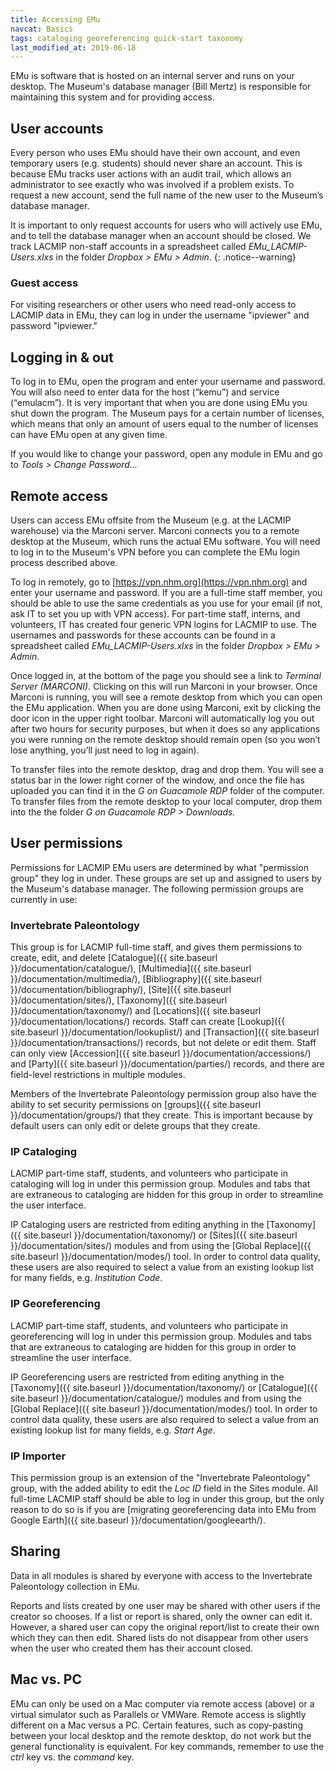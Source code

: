 ```yaml
---
title: Accessing EMu
navcat: Basics
tags: cataloging georeferencing quick-start taxonomy
last_modified_at: 2019-06-18
---
```


EMu is software that is hosted on an internal server and runs on your desktop. The Museum's database manager (Bill Mertz) is responsible for maintaining this system and for providing access.

## User accounts

Every person who uses EMu should have their own account, and even temporary users (e.g. students) should never share an account. This is because EMu tracks user actions with an audit trail, which allows an administrator to see exactly who was involved if a problem exists. To request a new account, send the full name of the new user to the Museum’s database manager.

It is important to only request accounts for users who will actively use EMu, and to tell the database manager when an account should be closed. We track LACMIP non-staff accounts in a spreadsheet called *EMu_LACMIP-Users.xlxs* in the folder *Dropbox > EMu > Admin*.
{: .notice--warning}

### Guest access

For visiting researchers or other users who need read-only access to LACMIP data in EMu, they can log in under the username "ipviewer" and password "ipviewer."

## Logging in & out

To log in to EMu, open the program and enter your username and password. You will also need to enter data for the host (“kemu”) and service (“emulacm”). It is very important that when you are done using EMu you shut down the program. The Museum pays for a certain number of licenses, which means that only an amount of users equal to the number of licenses can have EMu open at any given time.

If you would like to change your password, open any module in EMu and go to *Tools > Change Password...*

## Remote access

Users can access EMu offsite from the Museum (e.g. at the LACMIP warehouse) via the Marconi server. Marconi connects you to a remote desktop at the Museum, which runs the actual EMu software. You will need to log in to the Museum's VPN before you can complete the EMu login process described above.

To log in remotely, go to [https://vpn.nhm.org](https://vpn.nhm.org) and enter your username and password. If you are a full-time staff member, you should be able to use the same credentials as you use for your email (if not, ask IT to set you up with VPN access). For part-time staff, interns, and volunteers, IT has created four generic VPN logins for LACMIP to use. The usernames and passwords for these accounts can be found in a spreadsheet called *EMu_LACMIP-Users.xlxs* in the folder *Dropbox > EMu > Admin*.

Once logged in, at the bottom of the page you should see a link to *Terminal Server (MARCONI).* Clicking on this will run Marconi in your browser. Once Marconi is running, you will see a remote desktop from which you can open the EMu application. When you are done using Marconi, exit by clicking the door icon in the upper right toolbar. Marconi will automatically log you out after two hours for security purposes, but when it does so any applications you were running on the remote desktop should remain open (so you won’t lose anything, you’ll just need to log in again).

To transfer files into the remote desktop, drag and drop them. You will see a status bar in the lower right corner of the window, and once the file has uploaded you can find it in the *G on Guacamole RDP* folder of the computer. To transfer files from the remote desktop to your local computer, drop them into the the folder *G on Guacamole RDP > Downloads.*

## User permissions

Permissions for LACMIP EMu users are determined by what "permission group" they log in under. These groups are set up and assigned to users by the Museum's database manager. The following permission groups are currently in use:

### Invertebrate Paleontology

This group is for LACMIP full-time staff, and gives them permissions to create, edit, and delete [Catalogue]({{ site.baseurl }}/documentation/catalogue/), [Multimedia]({{ site.baseurl }}/documentation/multimedia/), [Bibliography]({{ site.baseurl }}/documentation/bibliography/), [Site]({{ site.baseurl }}/documentation/sites/), [Taxonomy]({{ site.baseurl }}/documentation/taxonomy/) and [Locations]({{ site.baseurl }}/documentation/locations/) records. Staff can create [Lookup]({{ site.baseurl }}/documentation/lookuplist/) and [Transaction]({{ site.baseurl }}/documentation/transactions/) records, but not delete or edit them. Staff can only view [Accession]({{ site.baseurl }}/documentation/accessions/) and [Party]({{ site.baseurl }}/documentation/parties/) records, and there are field-level restrictions in multiple modules.

Members of the Invertebrate Paleontology permission group also have the ability to set security permissions on [groups]({{ site.baseurl }}/documentation/groups/) that they create. This is important because by default users can only edit or delete groups that they create.

### IP Cataloging

LACMIP part-time staff, students, and volunteers who participate in cataloging will log in under this permission group. Modules and tabs that are extraneous to cataloging are hidden for this group in order to streamline the user interface.

IP Cataloging users are restricted from editing anything in the [Taxonomy]({{ site.baseurl }}/documentation/taxonomy/) or [Sites]({{ site.baseurl }}/documentation/sites/) modules and from using the [Global Replace]({{ site.baseurl }}/documentation/modes/) tool. In order to control data quality, these users are also required to select a value from an existing lookup list for many fields, e.g. *Institution Code*.

### IP Georeferencing

LACMIP part-time staff, students, and volunteers who participate in georeferencing will log in under this permission group. Modules and tabs that are extraneous to cataloging are hidden for this group in order to streamline the user interface.

IP Georeferencing users are restricted from editing anything in the [Taxonomy]({{ site.baseurl }}/documentation/taxonomy/) or [Catalogue]({{ site.baseurl }}/documentation/catalogue/) modules and from using the [Global Replace]({{ site.baseurl }}/documentation/modes/) tool. In order to control data quality, these users are also required to select a value from an existing lookup list for many fields, e.g. *Start Age*.

### IP Importer

This permission group is an extension of the "Invertebrate Paleontology" group, with the added ability to edit the *Loc ID* field in the Sites module. All full-time LACMIP staff should be able to log in under this group, but the only reason to do so is if you are [migrating georeferencing data into EMu from Google Earth]({{ site.baseurl }}/documentation/googleearth/).

## Sharing

Data in all modules is shared by everyone with access to the Invertebrate Paleontology collection in EMu.

Reports and lists created by one user may be shared with other users if the creator so chooses. If a list or report is shared, only the owner can edit it. However, a shared user can copy the original report/list to create their own which they can then edit. Shared lists do not disappear from other users when the user who created them has their account closed.

## Mac vs. PC

EMu can only be used on a Mac computer via remote access (above) or a virtual simulator such as Parallels or VMWare. Remote access is slightly different on a Mac versus a PC. Certain features, such as copy-pasting between your local desktop and the remote desktop, do not work but the general functionality is equivalent. For key commands, remember to use the *ctrl* key vs. the *command* key.
